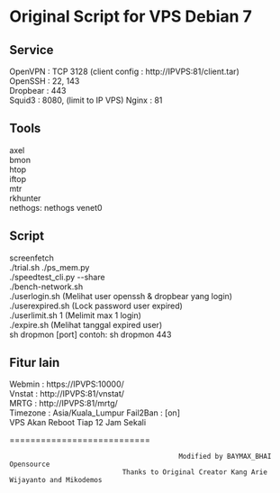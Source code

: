 Original Script for VPS Debian 7
===========================
Service  
-------  
OpenVPN  : TCP 3128 (client config : http://IPVPS:81/client.tar)  
OpenSSH : 22, 143  
Dropbear : 443  
Squid3 : 8080, (limit to IP VPS)
Nginx : 81  
  
Tools  
-----  
axel  
bmon  
htop  
iftop  
mtr  
rkhunter  
nethogs: nethogs venet0  
  
Script  
------  
screenfetch  
./trial.sh
./ps_mem.py  
./speedtest_cli.py --share  
./bench-network.sh  
./userlogin.sh (Melihat user openssh & dropbear yang login)  
./userexpired.sh (Lock password user expired)  
./userlimit.sh 1 (Melimit max 1 login)  
./expire.sh (Melihat tanggal expired user)  
sh dropmon [port] contoh: sh dropmon 443  

Fitur lain  
----------  
Webmin   : https://IPVPS:10000/  
Vnstat   : http://IPVPS:81/vnstat/  
MRTG     : http://IPVPS:81/mrtg/  
Timezone : Asia/Kuala_Lumpur 
Fail2Ban : [on]  
VPS Akan Reboot Tiap 12 Jam Sekali  

===========================

                                              Modified by BAYMAX_BHAI Opensource
                                Thanks to Original Creator Kang Arie Wijayanto and Mikodemos

